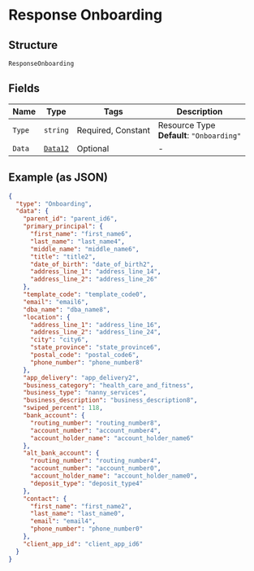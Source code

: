 
# Response Onboarding

## Structure

`ResponseOnboarding`

## Fields

| Name | Type | Tags | Description |
|  --- | --- | --- | --- |
| `Type` | `string` | Required, Constant | Resource Type<br>**Default**: `"Onboarding"` |
| `Data` | [`Data12`](../../doc/models/data-12.md) | Optional | - |

## Example (as JSON)

```json
{
  "type": "Onboarding",
  "data": {
    "parent_id": "parent_id6",
    "primary_principal": {
      "first_name": "first_name6",
      "last_name": "last_name4",
      "middle_name": "middle_name6",
      "title": "title2",
      "date_of_birth": "date_of_birth2",
      "address_line_1": "address_line_14",
      "address_line_2": "address_line_26"
    },
    "template_code": "template_code0",
    "email": "email6",
    "dba_name": "dba_name8",
    "location": {
      "address_line_1": "address_line_16",
      "address_line_2": "address_line_24",
      "city": "city6",
      "state_province": "state_province6",
      "postal_code": "postal_code6",
      "phone_number": "phone_number8"
    },
    "app_delivery": "app_delivery2",
    "business_category": "health_care_and_fitness",
    "business_type": "nanny_services",
    "business_description": "business_description8",
    "swiped_percent": 118,
    "bank_account": {
      "routing_number": "routing_number8",
      "account_number": "account_number4",
      "account_holder_name": "account_holder_name6"
    },
    "alt_bank_account": {
      "routing_number": "routing_number4",
      "account_number": "account_number0",
      "account_holder_name": "account_holder_name0",
      "deposit_type": "deposit_type4"
    },
    "contact": {
      "first_name": "first_name2",
      "last_name": "last_name0",
      "email": "email4",
      "phone_number": "phone_number0"
    },
    "client_app_id": "client_app_id6"
  }
}
```


